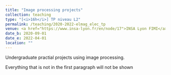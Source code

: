 ```yaml
---
title: "Image processing projects"
collection: teaching
type: "[<i>16h</i>] TP niveau L2"
permalink: /teaching/2020-2022-elmag_elec_tp
venue: <a href="https://www.insa-lyon.fr/en/node/17">INSA Lyon FIMI</a>
date_b: 2020-09-01
date_e: 2022-04-01
location: ""
---
```


Undergraduate practial projects using image processing.

Everything that is not in the first paragraph will not be shown


 
